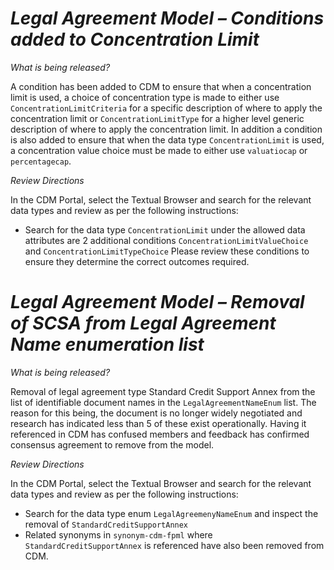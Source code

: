 # *Legal Agreement Model – Conditions added to Concentration Limit*

_What is being released?_

A condition has been added to CDM to ensure that when a concentration limit is used, a choice of concentration type is made to either use `ConcentrationLimitCriteria` for a specific description of where to apply the concentration limit or `ConcentrationLimitType` for a higher level generic description of where to apply the concentration limit.
In addition a condition is also added to ensure that when the data type `ConcentrationLimit` is used, a concentration value choice must be made to either use `valuatiocap` or `percentagecap`.

_Review Directions_

In the CDM Portal, select the Textual Browser and search for the relevant data types and review as per the following instructions:

- Search for the data type `ConcentrationLimit` under the allowed data attributes are 2 additional conditions `ConcentrationLimitValueChoice` and `ConcentrationLimitTypeChoice` Please review these conditions to ensure they determine the correct outcomes required.

# *Legal Agreement Model – Removal of SCSA from Legal Agreement Name enumeration list*

_What is being released?_

Removal of legal agreement type Standard Credit Support Annex from the list of identifiable document names in the `LegalAgreementNameEnum` list. The reason for this being, the document is no longer widely negotiated and research has indicated less than 5 of these exist operationally. Having it referenced in CDM has confused members and feedback has confirmed consensus agreement to remove from the model.

_Review Directions_

In the CDM Portal, select the Textual Browser and search for the relevant data types and review as per the following instructions:

- Search for the data type enum `LegalAgreemenyNameEnum` and inspect the removal of `StandardCreditSupportAnnex` 
- Related synonyms in `synonym-cdm-fpml` where `StandardCreditSupportAnnex` is referenced have also been removed from CDM.
